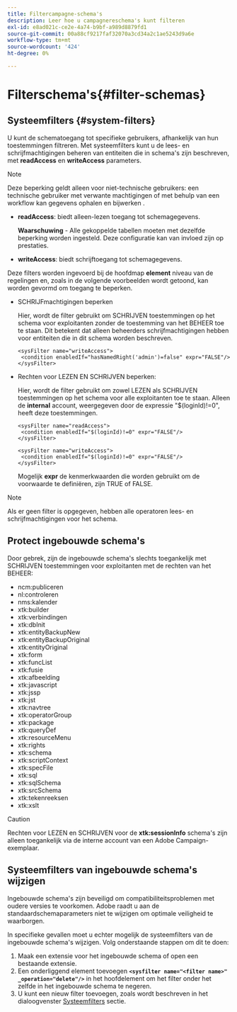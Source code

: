 ```yaml
---
title: Filtercampagne-schema's
description: Leer hoe u campagnereschema's kunt filteren
exl-id: e8ad021c-ce2e-4a74-b9bf-a989d8879fd1
source-git-commit: 00a88cf9217faf32070a3cd34a2c1ae5243d9a6e
workflow-type: tm+mt
source-wordcount: '424'
ht-degree: 0%

---
```


# Filterschema&#39;s{#filter-schemas}

## Systeemfilters {#system-filters}

U kunt de schematoegang tot specifieke gebruikers, afhankelijk van hun toestemmingen filtreren. Met systeemfilters kunt u de lees- en schrijfmachtigingen beheren van entiteiten die in schema&#39;s zijn beschreven, met **readAccess** en **writeAccess** parameters.

>[!NOTE]
>
>Deze beperking geldt alleen voor niet-technische gebruikers: een technische gebruiker met verwante machtigingen of met behulp van een workflow kan gegevens ophalen en bijwerken .

* **readAccess**: biedt alleen-lezen toegang tot schemagegevens.

   **Waarschuwing** - Alle gekoppelde tabellen moeten met dezelfde beperking worden ingesteld. Deze configuratie kan van invloed zijn op prestaties.

* **writeAccess**: biedt schrijftoegang tot schemagegevens.

Deze filters worden ingevoerd bij de hoofdmap **element** niveau van de regelingen en, zoals in de volgende voorbeelden wordt getoond, kan worden gevormd om toegang te beperken.

* SCHRIJFmachtigingen beperken

   Hier, wordt de filter gebruikt om SCHRIJVEN toestemmingen op het schema voor exploitanten zonder de toestemming van het BEHEER toe te staan. Dit betekent dat alleen beheerders schrijfmachtigingen hebben voor entiteiten die in dit schema worden beschreven.

   ```
   <sysFilter name="writeAccess">      
    <condition enabledIf="hasNamedRight('admin')=false" expr="FALSE"/>    
   </sysFilter>
   ```

* Rechten voor LEZEN EN SCHRIJVEN beperken:

   Hier, wordt de filter gebruikt om zowel LEZEN als SCHRIJVEN toestemmingen op het schema voor alle exploitanten toe te staan. Alleen de **internal** account, weergegeven door de expressie &quot;$(loginId)!=0&quot;, heeft deze toestemmingen.

   ```
   <sysFilter name="readAccess"> 
    <condition enabledIf="$(loginId)!=0" expr="FALSE"/>
   </sysFilter>
   
   <sysFilter name="writeAccess">  
    <condition enabledIf="$(loginId)!=0" expr="FALSE"/>
   </sysFilter>
   ```

   Mogelijk **expr** de kenmerkwaarden die worden gebruikt om de voorwaarde te definiëren, zijn TRUE of FALSE.

>[!NOTE]
>
>Als er geen filter is opgegeven, hebben alle operatoren lees- en schrijfmachtigingen voor het schema.

## Protect ingebouwde schema&#39;s

Door gebrek, zijn de ingebouwde schema&#39;s slechts toegankelijk met SCHRIJVEN toestemmingen voor exploitanten met de rechten van het BEHEER:

* ncm:publiceren
* nl:controleren
* nms:kalender
* xtk:builder
* xtk:verbindingen
* xtk:dbInit
* xtk:entityBackupNew
* xtk:entityBackupOriginal
* xtk:entityOriginal
* xtk:form
* xtk:funcList
* xtk:fusie
* xtk:afbeelding
* xtk:javascript
* xtk:jssp
* xtk:jst
* xtk:navtree
* xtk:operatorGroup
* xtk:package
* xtk:queryDef
* xtk:resourceMenu
* xtk:rights
* xtk:schema
* xtk:scriptContext
* xtk:specFile
* xtk:sql
* xtk:sqlSchema
* xtk:srcSchema
* xtk:tekenreeksen
* xtk:xslt

>[!CAUTION]
>
>Rechten voor LEZEN en SCHRIJVEN voor de **xtk:sessionInfo** schema&#39;s zijn alleen toegankelijk via de interne account van een Adobe Campaign-exemplaar.

## Systeemfilters van ingebouwde schema&#39;s wijzigen

Ingebouwde schema&#39;s zijn beveiligd om compatibiliteitsproblemen met oudere versies te voorkomen. Adobe raadt u aan de standaardschemaparameters niet te wijzigen om optimale veiligheid te waarborgen.

In specifieke gevallen moet u echter mogelijk de systeemfilters van de ingebouwde schema&#39;s wijzigen. Volg onderstaande stappen om dit te doen:

1. Maak een extensie voor het ingebouwde schema of open een bestaande extensie.
1. Een onderliggend element toevoegen **`<sysfilter name="<filter name>" _operation="delete"/>`** in het hoofdelement om het filter onder het zelfde in het ingebouwde schema te negeren.
1. U kunt een nieuw filter toevoegen, zoals wordt beschreven in het dialoogvenster [Systeemfilters](#system-filters) sectie.
